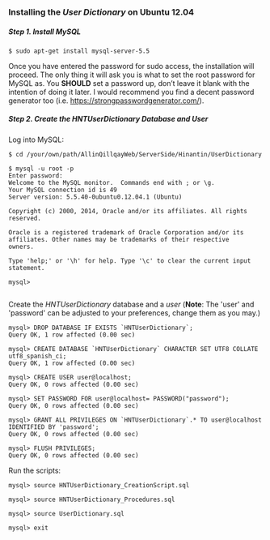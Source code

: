 ### Installing the *User Dictionary* on Ubuntu 12.04

##### Step 1. Install MySQL

```
$ sudo apt-get install mysql-server-5.5
```

Once you have entered the password for sudo access, the installation will 
proceed. The only thing it will ask you is what to set the root password for 
MySQL as. You **SHOULD** set a password up, don’t leave it blank with the intention 
of doing it later. I would recommend you find a decent password generator too
(i.e. https://strongpasswordgenerator.com/).

##### Step 2. Create the HNTUserDictionary Database and User 

Log into MySQL:

```
$ cd /your/own/path/AllinQillqayWeb/ServerSide/Hinantin/UserDictionary

$ mysql -u root -p
Enter password: 
Welcome to the MySQL monitor.  Commands end with ; or \g.
Your MySQL connection id is 49
Server version: 5.5.40-0ubuntu0.12.04.1 (Ubuntu)

Copyright (c) 2000, 2014, Oracle and/or its affiliates. All rights reserved.

Oracle is a registered trademark of Oracle Corporation and/or its
affiliates. Other names may be trademarks of their respective
owners.

Type 'help;' or '\h' for help. Type '\c' to clear the current input statement.

mysql> 


```

Create the *HNTUserDictionary* database and a *user* (**Note**: The 'user' 
and 'password' can be adjusted to your preferences, change them as you may.)

```
mysql> DROP DATABASE IF EXISTS `HNTUserDictionary`;
Query OK, 1 row affected (0.00 sec)

mysql> CREATE DATABASE `HNTUserDictionary` CHARACTER SET UTF8 COLLATE utf8_spanish_ci;
Query OK, 1 row affected (0.00 sec)

mysql> CREATE USER user@localhost;
Query OK, 0 rows affected (0.00 sec)

mysql> SET PASSWORD FOR user@localhost= PASSWORD("password");
Query OK, 0 rows affected (0.00 sec)

mysql> GRANT ALL PRIVILEGES ON `HNTUserDictionary`.* TO user@localhost IDENTIFIED BY 'password';
Query OK, 0 rows affected (0.00 sec)

mysql> FLUSH PRIVILEGES;
Query OK, 0 rows affected (0.00 sec)
```

Run the scripts:

```
mysql> source HNTUserDictionary_CreationScript.sql

mysql> source HNTUserDictionary_Procedures.sql

mysql> source UserDictionary.sql

mysql> exit
```




 
